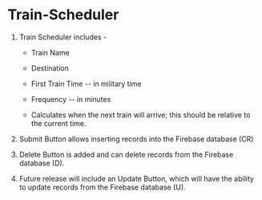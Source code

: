 # Train-Scheduler

1. Train Scheduler includes -

   * Train Name
    
    * Destination 
    
    * First Train Time -- in military time
    
    * Frequency -- in minutes
  
    * Calculates when the next train will arrive; this should be relative to the current time.

2. Submit Button allows inserting records into the Firebase database (CR)

3. Delete Button is added and can delete records from the Firebase database (D).

4. Future release will include an Update Button, which will have the ability to update records from the Firebase database (U).